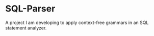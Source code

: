 # SQL-Parser
A project I am developing to apply context-free grammars in an SQL statement analyzer.

